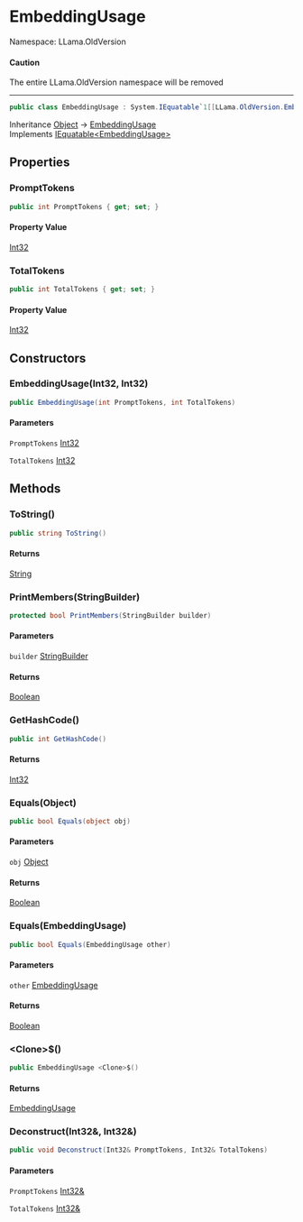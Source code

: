 # EmbeddingUsage

Namespace: LLama.OldVersion

#### Caution

The entire LLama.OldVersion namespace will be removed

---

```csharp
public class EmbeddingUsage : System.IEquatable`1[[LLama.OldVersion.EmbeddingUsage, LLamaSharp, Version=0.5.0.0, Culture=neutral, PublicKeyToken=null]]
```

Inheritance [Object](https://docs.microsoft.com/en-us/dotnet/api/system.object) → [EmbeddingUsage](./llama.oldversion.embeddingusage.md)<br>
Implements [IEquatable&lt;EmbeddingUsage&gt;](https://docs.microsoft.com/en-us/dotnet/api/system.iequatable-1)

## Properties

### **PromptTokens**

```csharp
public int PromptTokens { get; set; }
```

#### Property Value

[Int32](https://docs.microsoft.com/en-us/dotnet/api/system.int32)<br>

### **TotalTokens**

```csharp
public int TotalTokens { get; set; }
```

#### Property Value

[Int32](https://docs.microsoft.com/en-us/dotnet/api/system.int32)<br>

## Constructors

### **EmbeddingUsage(Int32, Int32)**

```csharp
public EmbeddingUsage(int PromptTokens, int TotalTokens)
```

#### Parameters

`PromptTokens` [Int32](https://docs.microsoft.com/en-us/dotnet/api/system.int32)<br>

`TotalTokens` [Int32](https://docs.microsoft.com/en-us/dotnet/api/system.int32)<br>

## Methods

### **ToString()**

```csharp
public string ToString()
```

#### Returns

[String](https://docs.microsoft.com/en-us/dotnet/api/system.string)<br>

### **PrintMembers(StringBuilder)**

```csharp
protected bool PrintMembers(StringBuilder builder)
```

#### Parameters

`builder` [StringBuilder](https://docs.microsoft.com/en-us/dotnet/api/system.text.stringbuilder)<br>

#### Returns

[Boolean](https://docs.microsoft.com/en-us/dotnet/api/system.boolean)<br>

### **GetHashCode()**

```csharp
public int GetHashCode()
```

#### Returns

[Int32](https://docs.microsoft.com/en-us/dotnet/api/system.int32)<br>

### **Equals(Object)**

```csharp
public bool Equals(object obj)
```

#### Parameters

`obj` [Object](https://docs.microsoft.com/en-us/dotnet/api/system.object)<br>

#### Returns

[Boolean](https://docs.microsoft.com/en-us/dotnet/api/system.boolean)<br>

### **Equals(EmbeddingUsage)**

```csharp
public bool Equals(EmbeddingUsage other)
```

#### Parameters

`other` [EmbeddingUsage](./llama.oldversion.embeddingusage.md)<br>

#### Returns

[Boolean](https://docs.microsoft.com/en-us/dotnet/api/system.boolean)<br>

### **&lt;Clone&gt;$()**

```csharp
public EmbeddingUsage <Clone>$()
```

#### Returns

[EmbeddingUsage](./llama.oldversion.embeddingusage.md)<br>

### **Deconstruct(Int32&, Int32&)**

```csharp
public void Deconstruct(Int32& PromptTokens, Int32& TotalTokens)
```

#### Parameters

`PromptTokens` [Int32&](https://docs.microsoft.com/en-us/dotnet/api/system.int32&)<br>

`TotalTokens` [Int32&](https://docs.microsoft.com/en-us/dotnet/api/system.int32&)<br>
